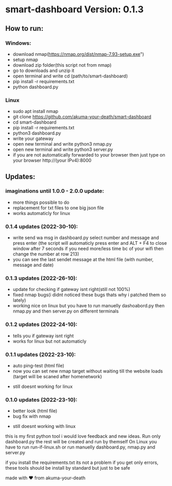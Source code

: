# smart-dashboard Version: 0.1.3

## How to run:

### Windows:
+ download nmap(https://nmap.org/dist/nmap-7.93-setup.exe")
+ setup nmap
+ download zip folder(this script not from nmap)
+ go to downloads and unzip it
+ open terminal and write cd (path/to/smart-dashboard)
+ pip install -r requirements.txt
+ python dashboard.py
###
### Linux
+ sudo apt install nmap
+ git clone https://github.com/akuma-your-death/smart-dashboard
+ cd smart-dashboard
+ pip install -r requirements.txt
+ python3 dashboard.py 
+ write your gateway
+ open new terminal and write python3 nmap.py
+ open new terminal and write python3 server.py
+ if you are not automatically forwarded to your browser then just type on your browser http://(your IPv4):8000
###

## Updates:

### imaginations until 1.0.0 - 2.0.0 update:
+ more things possible to do
+ replacement for txt files to one big json file
+ works automaticly for linux

### 0.1.4 updates (2022-30-10):
+ write send wa msg in dashboard.py select number and message and press enter (the script will automaticly press enter and ALT + F4 to close window after 7 seconds if you need more/less time bc of your wifi then change the number at row 213)
+ you can see the last sendet message at the html file (with number, message and date)

### 0.1.3 updates (2022-26-10):
+ update for checking if gateway isnt right(still not 100%)
+ fixed nmap bugs(i didnt noticed these bugs thats why i patched them so lately)
+ working nice on linux but you have to run manuelly dashoabord.py then nmap.py and then server.py on different terminals

### 0.1.2 updates (2022-24-10):
+ tells you if gateway isnt right
+ works for linux but not automaticly

### 0.1.1 updates (2022-23-10):
+ auto ping-test (html file)
+ now you can set new nmap target without waiting till the website loads (target will be scaned after homenetwork)
- still doesnt working for linux

### 0.1.0 updates (2022-23-10):
+ better look (html file)
+ bug fix with nmap
- still doesnt working with linux

this is my first python tool i would love feedback and new ideas.
Run only dashboard.py the rest will be created and run by themself
On Linux you have to run run-if-linux.sh or run manuelly dashboard.py, nmap.py and server.py

if you install the requirements.txt its not a problem if you get only errors, these tools should be install by standard but just to be safe

made with ❤️ from akuma-your-death
